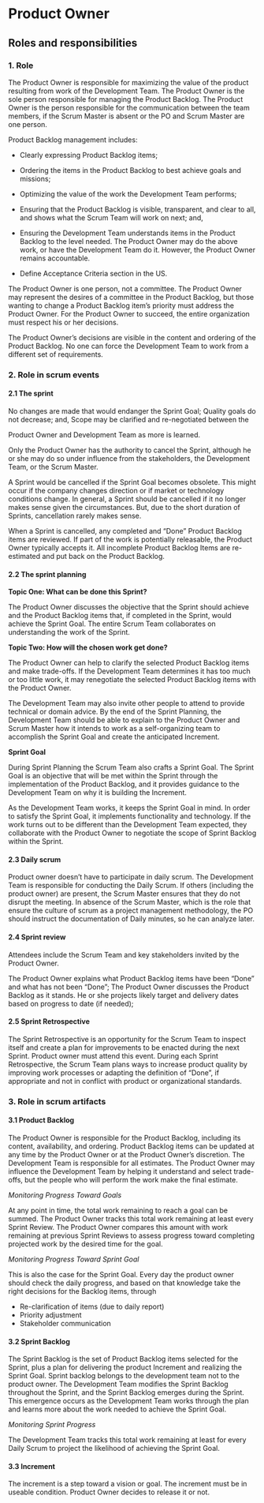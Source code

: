 # Product Owner

## Roles and responsibilities

### 1. Role

The Product Owner is responsible for maximizing the value of the product resulting from work of the Development Team.
The Product Owner is the sole person responsible for managing the Product Backlog.
The Product Owner is the person responsible for the communication between the team members, if the Scrum Master is absent or the PO and Scrum Master are one person. 

Product Backlog management includes:

- Clearly expressing Product Backlog items;
- Ordering the items in the Product Backlog to best achieve goals and missions;
- Optimizing the value of the work the Development Team performs;
- Ensuring that the Product Backlog is visible, transparent, and clear to all, and shows what the Scrum Team will work on next; and,
- Ensuring the Development Team understands items in the Product Backlog to the level needed.
  The Product Owner may do the above work, or have the Development Team do it. However, the Product Owner remains accountable.

- Define Acceptance Criteria section in the US.

The Product Owner is one person, not a committee. The Product Owner may represent the desires of a committee in the Product Backlog, but those wanting to change a Product Backlog item’s priority must address the Product Owner.
For the Product Owner to succeed, the entire organization must respect his or her decisions.

The Product Owner’s decisions are visible in the content and ordering of the Product Backlog. No one can force the Development Team to work from a different set of requirements.

### 2. Role in scrum events

#### 2.1 The sprint

No changes are made that would endanger the Sprint Goal;
Quality goals do not decrease; and,
Scope may be clarified and re-negotiated between the

Product Owner and Development Team as more is learned.

Only the Product Owner has the authority to cancel the Sprint, although he or she may do so under influence from the stakeholders, the Development Team, or the Scrum Master.

A Sprint would be cancelled if the Sprint Goal becomes obsolete. This might occur if the company changes direction or if market or technology conditions change. In general, a Sprint should be cancelled if it no longer makes sense given the circumstances. But, due to the short duration of Sprints, cancellation rarely makes sense.

When a Sprint is cancelled, any completed and “Done” Product Backlog items are reviewed. If part of the work is potentially releasable, the Product Owner typically accepts it. All incomplete Product Backlog Items are re-estimated and put back on the Product Backlog.

#### 2.2 The sprint planning

**Topic One: What can be done this Sprint?**

The Product Owner discusses the objective that the Sprint should achieve and the Product Backlog items that, if completed in the Sprint, would achieve the Sprint Goal. The entire Scrum Team collaborates on understanding the work of the Sprint.

**Topic Two: How will the chosen work get done?**

The Product Owner can help to clarify the selected Product Backlog items and make trade-offs.
If the Development Team determines it has too much or too little work, it may renegotiate the selected Product Backlog items with the Product Owner.

The Development Team may also invite other people to attend to provide technical or domain advice. By the end of the Sprint Planning, the Development Team should be able to explain to the Product Owner and Scrum Master how it intends to work as a self-organizing team to accomplish the Sprint Goal and create the anticipated Increment.

**Sprint Goal**

During Sprint Planning the Scrum Team also crafts a Sprint Goal. The Sprint Goal is an objective that will be met within the Sprint through the implementation of the Product Backlog, and it provides guidance to the Development Team on why it is building the Increment.

As the Development Team works, it keeps the Sprint Goal in mind. In order to satisfy the Sprint Goal, it implements functionality and technology. If the work turns out to be different than the Development Team expected, they collaborate with the Product Owner to negotiate the scope of Sprint Backlog within the Sprint.

#### 2.3 Daily scrum

Product owner doesn’t have to participate in daily scrum.
The Development Team is responsible for conducting the Daily Scrum. If others (including the product owner) are present, the Scrum Master ensures that they do not disrupt the meeting. In absence of the Scrum Master, which is the role that ensure the culture of scrum as a project management methodology, the PO should instruct the documentation of Daily minutes, so he can analyze later.

#### 2.4 Sprint review

Attendees include the Scrum Team and key stakeholders invited by the Product Owner.

The Product Owner explains what Product Backlog items have been “Done” and what has not been “Done”;
The Product Owner discusses the Product Backlog as it stands. He or she projects likely target and delivery dates based on progress to date (if needed);

#### 2.5 Sprint Retrospective

The Sprint Retrospective is an opportunity for the Scrum Team to inspect itself and create a plan for improvements to be enacted during the next Sprint.
Product owner must attend this event.
During each Sprint Retrospective, the Scrum Team plans ways to increase product quality by improving work processes or adapting the definition of “Done”, if appropriate and not in conflict with product or organizational standards.

### 3. Role in scrum artifacts

#### 3.1 Product Backlog

The Product Owner is responsible for the Product Backlog, including its content, availability, and ordering.
Product Backlog items can be updated at any time by the Product Owner or at the Product Owner’s discretion.
The Development Team is responsible for all estimates. The Product Owner may influence the Development Team by helping it understand and select trade-offs, but the people who will perform the work make the final estimate.

_Monitoring Progress Toward Goals_

At any point in time, the total work remaining to reach a goal can be summed. The Product Owner tracks this total work remaining at least every Sprint Review. The Product Owner compares this amount with work remaining at previous Sprint Reviews to assess progress toward completing projected work by the desired time for the goal.

_Monitoring Progress Toward Sprint Goal_

This is also the case for the Sprint Goal. Every day the product owner should check the daily progress, and based on that knowledge take the right decisions for the Backlog items, through

- Re-clarification of items (due to daily report)
- Priority adjustment
- Stakeholder communication

#### 3.2 Sprint Backlog

The Sprint Backlog is the set of Product Backlog items selected for the Sprint, plus a plan for delivering the product Increment and realizing the Sprint Goal.
Sprint backlog belongs to the development team not to the product owner.
The Development Team modifies the Sprint Backlog throughout the Sprint, and the Sprint Backlog emerges during the Sprint. This emergence occurs as the Development Team works through the plan and learns more about the work needed to achieve the Sprint Goal.

_Monitoring Sprint Progress_

The Development Team tracks this total work remaining at least for every Daily Scrum to project the likelihood of achieving the Sprint Goal.

#### 3.3 Increment

The increment is a step toward a vision or goal. The increment must be in useable condition. Product Owner decides to release it or not.
